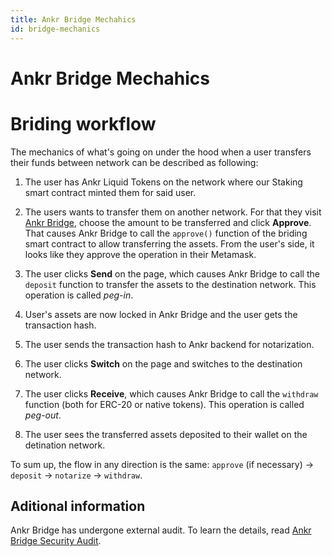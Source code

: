 ```yaml
---
title: Ankr Bridge Mechahics
id: bridge-mechanics
---
```


# Ankr Bridge Mechahics

# Briding workflow

The mechanics of what's going on under the hood when a user transfers their funds between network can be described as following:

1. The user has Ankr Liquid Tokens on the network where our Staking smart contract minted them for said user.

2. The users wants to transfer them on another network. For that they visit [Ankr Bridge](https://www.ankr.com/earn/bridge/), choose the amount to be transferred and click **Approve**. 
   That causes Ankr Bridge to call the `approve()` function of the briding smart contract to allow transferring the assets. From the user's side, it looks like they approve the operation in their Metamask.  

3. The user clicks **Send** on the page, which causes Ankr Bridge to call the `deposit` function to transfer the assets to the destination network. 
   This operation is called *peg-in*.

4. User's assets are now locked in Ankr Bridge and the user gets the transaction hash.

5. The user sends the transaction hash to Ankr backend for notarization.

6. The user clicks **Switch** on the page and switches to the destination network.

7. The user clicks **Receive**, which causes Ankr Bridge to call the `withdraw` function (both for ERC-20 or native tokens).
   This operation is called *peg-out*.

8. The user sees the transferred assets deposited to their wallet on the detination network.

To sum up, the flow in any direction is the same: `approve` (if necessary) -> `deposit` -> `notarize` -> `withdraw`.

## Aditional information

Ankr Bridge has undergone external audit. To learn the details, read [Ankr Bridge Security Audit](https://assets.ankr.com/earn/ankr_bridge_security_audit.pdf).